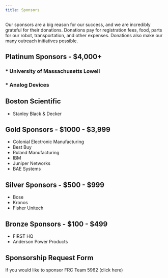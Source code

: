 ```yaml
---
title: Sponsors
---
```


Our sponsors are a big reason for our success, and we are incredibly grateful for their donations. Donations pay for registration fees, food, parts for our robot, transportation, and other expenses. Donations also make our many outreach initiatives possible.


## Platinum Sponsors - $4,000+
###  * University of Massachusetts Lowell  
###  * Analog Devices
## Boston Scientific
* Stanley Black & Decker


## Gold Sponsors - $1000 - $3,999
* Colonial Electronic Manufacturing
* Best Buy
* Ruland Manufacturing
* IBM
* Juniper Networks
* BAE Systems

## Silver Sponsors - $500 - $999
* Bose
* Kronos
* Fisher Unitech  

## Bronze Sponsors - $100 - $499
* FIRST HQ
* Anderson Power Products


## Sponsorship Request Form
If you would like to sponsor FRC Team 5962 (click here)


